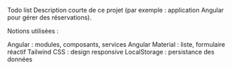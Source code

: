 Todo list
Description courte de ce projet (par exemple : application Angular pour gérer des réservations).

Notions utilisées :

Angular : modules, composants, services
Angular Material : liste, formulaire réactif
Tailwind CSS : design responsive
LocalStorage : persistance des données
